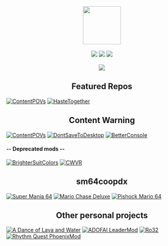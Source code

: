 <div id="header" align="center">
  <a href="https://github.com/@gingerphoenix10"><img src="https://encrypted-tbn0.gstatic.com/images?q=tbn:ANd9GcRt9iETI9mzKdrKr9dfXy5HCGX73EZS3Za8Ag&s" width="100"/></a>
</div><br>
<div id="badges" align="center">
    <a href="https://youtube.com/@gingerphoenix10"><img src="https://img.shields.io/youtube/channel/subscribers/UC87r86fo6uhoIsBqV_lYN9Q?style=for-the-badge&logo=youtube&logoColor=red"></a>
    <a href="https://gingerphoenix10.com"><img src="https://img.shields.io/badge/Website-gray?style=for-the-badge"></a>
    <a href="https://discord.gg/TZ8qW4HRsG"><img src="https://img.shields.io/discord/1166129414547980459?logo=discord&logoColor=white&label=discord&color=3b6cff&style=for-the-badge"></a>
</div><br>

<div id="stats" align="center">
  <a href="https://github.com/gingerphoenix10"><img src="https://github-readme-stats.vercel.app/api/?username=gingerphoenix10&theme=tokyonight"></a>
</div>

<div id="featured" align="center"><h2>Featured Repos</h2></div>

[![ContentPOVs](https://github-readme-stats.vercel.app/api/pin/?username=gingerphoenix10&repo=ContentPOVs&show_icons=true&theme=tokyonight&hide_border=true&description_lines_count=2)](https://github.com/gingerphoenix10/ContentPOVs)
[![HasteTogether](https://github-readme-stats.vercel.app/api/pin/?username=HasteModding&repo=HasteTogether&show_icons=true&theme=tokyonight&hide_border=true&description_lines_count=2)](https://github.com/gingerphoenix10/ContentPOVs)

<div id="featured" align="center"><h2>Content Warning</h2></div>

[![ContentPOVs](https://github-readme-stats.vercel.app/api/pin/?username=gingerphoenix10&repo=ContentPOVs&show_icons=true&theme=tokyonight&hide_border=true&description_lines_count=2)](https://github.com/gingerphoenix10/ContentPOVs)
[![DontSaveToDesktop](https://github-readme-stats.vercel.app/api/pin/?username=gingerphoenix10&repo=DontSaveToDesktop&show_icons=true&theme=tokyonight&hide_border=true&description_lines_count=2)](https://github.com/gingerphoenix10/DontSaveToDesktop)
[![BetterConsole](https://github-readme-stats.vercel.app/api/pin/?username=gingerphoenix10&repo=BetterConsole&show_icons=true&theme=tokyonight&hide_border=true&description_lines_count=2)](https://github.com/gingerphoenix10/BetterConsole)
#### -- Deprecated mods --
[![BrighterSuitColors](https://github-readme-stats.vercel.app/api/pin/?username=gingerphoenix10&repo=BrighterSuitColors&show_icons=true&theme=tokyonight&hide_border=true&description_lines_count=2)](https://github.com/gingerphoenix10/BrighterSuitColors)
[![CWVR](https://github-readme-stats.vercel.app/api/pin/?username=gingerphoenix10&repo=CWVR&show_icons=true&theme=tokyonight&hide_border=true&description_lines_count=2)](https://github.com/gingerphoenix10/CWVR)

<div id="featured" align="center"><h2>sm64coopdx</h2></div>

[![Super Mania 64](https://github-readme-stats.vercel.app/api/pin/?username=gingerphoenix10&repo=super-mania-64&show_icons=true&theme=tokyonight&hide_border=true&description_lines_count=2)](https://github.com/gingerphoenix10/super-mania-64)
[![Mario Chase Deluxe](https://github-readme-stats.vercel.app/api/pin/?username=gingerphoenix10&repo=mario-chase-dx&show_icons=true&theme=tokyonight&hide_border=true&description_lines_count=2)](https://github.com/gingerphoenix10/mario-chase-dx)
[![Pishock Mario 64](https://github-readme-stats.vercel.app/api/pin/?username=gingerphoenix10&repo=pishock-mario-64&show_icons=true&theme=tokyonight&hide_border=true&description_lines_count=2)](https://github.com/gingerphoenix10/pishock-mario-64)

<div id="featured" align="center"><h2>Other personal projects</h2></div>

[![A Dance of Lava and Water](https://github-readme-stats.vercel.app/api/pin/?username=gingerphoenix10&repo=adofai-roblox&show_icons=true&theme=tokyonight&hide_border=true&description_lines_count=2)](https://github.com/gingerphoenix10/adofai-roblox)
[![ADOFAI LeaderMod](https://github-readme-stats.vercel.app/api/pin/?username=gingerphoenix10&repo=AdofaiLeaderMod&show_icons=true&theme=tokyonight&hide_border=true&description_lines_count=2)](https://github.com/gingerphoenix10/AdofaiLeaderMod)
[![Ro32](https://github-readme-stats.vercel.app/api/pin/?username=gingerphoenix10&repo=Ro32&show_icons=true&theme=tokyonight&hide_border=true&description_lines_count=2)](https://github.com/gingerphoenix10/Ro32)
[![Rhythm Quest PhoenixMod](https://github-readme-stats.vercel.app/api/pin/?username=gingerphoenix10&repo=Rhythm-Quest-PhoenixMod&show_icons=true&theme=tokyonight&hide_border=true&description_lines_count=2)](https://github.com/gingerphoenix10/Rhythm-Quest-PhoenixMod)
